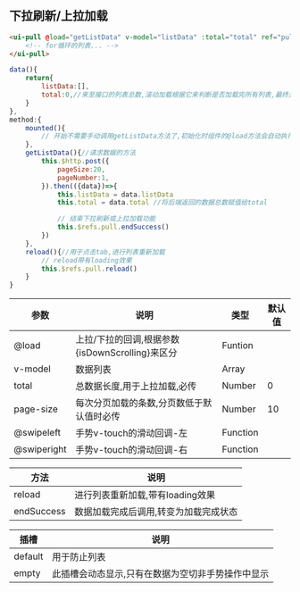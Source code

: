 ## 下拉刷新/上拉加载

```html
<ui-pull @load="getListData" v-model="listData" :total="total" ref="pull">
    <!-- for循环的列表... -->
</ui-pull>
```

```js
data(){
    return{
        listData:[],
        total:0,//来至接口的列表总数,滚动加载根据它来判断是否加载完所有列表,最终显示 END 标示
    }
},
method:{
    mounted(){
        // 开始不需要手动调用getListData方法了,初始化时组件的@load方法会自动执行
    },
    getListData(){//请求数据的方法
        this.$http.post({
            pageSize:20,
            pageNumber:1,
        }).then(({data})=>{
            this.listData = data.listData
            this.total = data.total //将后端返回的数据总数赋值给total

            // 结束下拉刷新或上拉加载功能
            this.$refs.pull.endSuccess()
        })
    },
    reload(){//用于点击tab,进行列表重新加载
        // reload带有loading效果
        this.$refs.pull.reload()
    }
}
```

参数        |      说明                                               |      类型       | 默认值
------------|---------------------------------------------------------|-----------------|---------
@load       |   上拉/下拉的回调,根据参数{isDownScrolling}来区分       |    Funtion      |
v-model     |   数据列表                                              |    Array        |
total       |   总数据长度,用于上拉加载,必传                          |    Number       |   0
page-size   |   每次分页加载的条数,分页数低于默认值时必传             |    Number       |  10
@swipeleft  |   手势v-touch的滑动回调-左                              |    Function     |  
@swiperight |   手势v-touch的滑动回调-右                              |    Function     |  


方法        |      说明                                           
------------|-------------------------------------------
reload      |   进行列表重新加载,带有loading效果                  
endSuccess  |   数据加载完成后调用,转变为加载完成状态      


插槽        |      说明                                           
------------|-------------------------------------------
default     |   用于防止列表                  
empty       |   此插槽会动态显示,只有在数据为空切非手势操作中显示                  